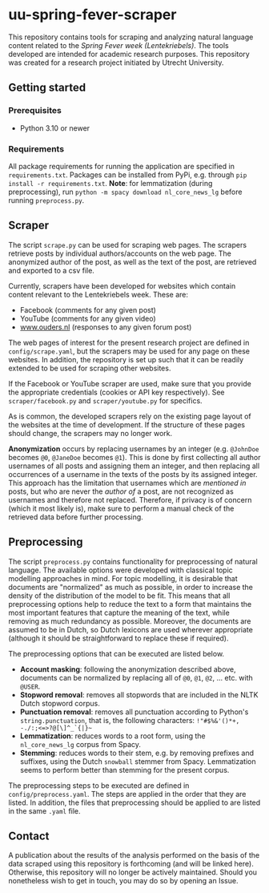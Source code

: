 # uu-spring-fever-scraper
This repository contains tools for scraping and analyzing natural language content related to the *Spring Fever week (Lentekriebels)*.
The tools developed are intended for academic research purposes.
This repository was created for a research project initiated by Utrecht University.

## Getting started

### Prerequisites

- Python 3.10 or newer

### Requirements
All package requirements for running the application are specified in `requirements.txt`. 
Packages can be installed from PyPi, e.g. through `pip install -r requirements.txt`.
**Note**: for lemmatization (during preprocessing), run `python -m spacy download nl_core_news_lg` before running `preprocess.py`.


## Scraper

The script `scrape.py` can be used for scraping web pages.
The scrapers retrieve posts by individual authors/accounts on the web page.
The anonymized author of the post, as well as the text of the post, are retrieved and exported to a csv file.

Currently, scrapers have been developed for websites which contain content relevant to the Lentekriebels week.
These are:
* Facebook (comments for any given post)
* YouTube (comments for any given video) 
* www.ouders.nl (responses to any given forum post)

The web pages of interest for the present research project are defined in `config/scrape.yaml`, but the scrapers may be used for any page on these websites.
In addition, the repository is set up such that it can be readily extended to be used for scraping other websites.

If the Facebook or YouTube scraper are used, make sure that you provide the appropriate credentials (cookies or API key respectively).
See `scraper/facebook.py` and `scraper/youtube.py` for specifics.

As is common, the developed scrapers rely on the existing page layout of the websites at the time of development. If the structure of these pages should change, the scrapers may no longer work.

**Anonymization** occurs by replacing usernames by an integer (e.g. `@JohnDoe` becomes `@0`, `@JaneDoe` becomes `@1`).
This is done by first collecting all author usernames of all posts and assigning them an integer, and then replacing all occurrences of a username in the texts of the posts by its assigned integer.
This approach has the limitation that usernames which are *mentioned in* posts, but who are never the *author of* a post, are not recognized as usernames and therefore not replaced.
Therefore, if privacy is of concern (which it most likely is), make sure to perform a manual check of the retrieved data before further processing.

## Preprocessing

The script `preprocess.py` contains functionality for preprocessing of natural language.
The available options were developed with classical topic modelling approaches in mind.
For topic modelling, it is desirable that documents are "normalized" as much as possible, in order to increase the density of the distribution of the model to be fit.
This means that all preprocessing options help to reduce the text to a form that maintains the most important features that capture the meaning of the text, while removing as much redundancy as possible.
Moreover, the documents are assumed to be in Dutch, so Dutch lexicons are used wherever appropriate (although it should be straightforward to replace these if required).

The preprocessing options that can be executed are listed below.

* **Account masking**: following the anonymization described above, documents can be normalized by replacing all of `@0`, `@1`, `@2`, ... etc. with `@USER`.
* **Stopword removal**: removes all stopwords that are included in the NLTK Dutch stopword corpus.
* **Punctuation removal**: removes all punctuation according to Python's `string.punctuation`, that is, the following characters: ```!"#$%&'()*+, -./:;<=>?@[\]^_`{|}~```
* **Lemmatization**: reduces words to a root form, using the `nl_core_news_lg` corpus from Spacy.
* **Stemming**: reduces words to their stem, e.g. by removing prefixes and suffixes, using the Dutch `snowball` stemmer from Spacy. Lemmatization seems to perform better than stemming for the present corpus.

The preprocessing steps to be executed are defined in `config/preprocess.yaml`.
The steps are applied in the order that they are listed.
In addition, the files that preprocessing should be applied to are listed in the same `.yaml` file.

## Contact

A publication about the results of the analysis performed on the basis of the data scraped using this repository is forthcoming (and will be linked here).
Otherwise, this repository will no longer be actively maintained.
Should you nonetheless wish to get in touch, you may do so by opening an Issue.

